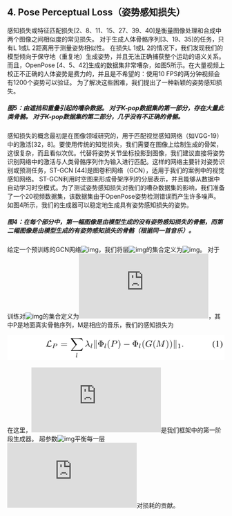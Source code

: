 ## 4. Pose Perceptual Loss（姿势感知损失）

感知损失或特征匹配损失[2、8、11、15、27、39、40]是衡量图像处理和合成中两个图像之间相似度的常见损失。 对于生成人体骨骼序列[3、19、35]的任务，只有L 1或L 2距离用于测量姿势相似性。 在损失L 1或L 2的情况下，我们发现我们的模型倾向于保守地（重复地）生成姿势，并且无法正确捕获整个运动的语义关系。 而且，OpenPose [4、5、42]生成的数据集非常嘈杂，如图5所示。在大量视频上校正不正确的人体姿势是费力的，并且是不希望的：使用10 FPS的两分钟视频会 有1200个姿势可以验证。 为了解决这些困难，我们提出了一种新颖的姿势感知损失。


##### 图5：由遮挡和重叠引起的嘈杂数据。 对于K-pop数据集的第一部分，存在大量此类骨骼。 对于K-pop数据集的第二部分，几乎没有不正确的骨骼。

感知损失的概念最初是在图像领域研究的，用于匹配视觉感知网络（如VGG-19）中的激活[32，8]。要使用传统的知觉损失，我们需要在图像上绘制生成的骨架，这很复杂，而且看似次优。代替将姿势关节坐标投影到图像，我们建议直接将姿势识别网络中的激活与人类骨骼序列作为输入进行匹配。这样的网络主要针对姿势识别或预测任务，ST-GCN [44]是图卷积网络（GCN），适用于我们的案例中的视觉感知网络。 ST-GCN利用时空图来形成骨架序列的分层表示，并且能够从数据中自动学习时空模式。为了测试姿势感知损失对我们的嘈杂数据集的影响，我们准备了一个20视频数据集，该数据集由于OpenPose姿势检测错误而产生许多噪声。如图4所示，我们的生成器可以稳定地生成具有姿势感知损失的姿势。

##### 图4：在每个部分中，第一幅图像是由模型生成的没有姿势感知损失的骨骼，而第二幅图像是由模型生成的有姿势感知损失的骨骼（根据同一首音乐）。


给定一个预训练的GCN网络![img](http://latex.codecogs.com/gif.latex?\&space;\Phi)，我们将层![img](http://latex.codecogs.com/gif.latex?\&space;\Phi)的集合定义为![img](http://latex.codecogs.com/gif.latex?\&space;\\{\Phi_l\\})。 对于训练对![img](http://latex.codecogs.com/gif.latex?\&space;\Phi)的集合定义为![img](http://latex.codecogs.com/gif.latex?\&space;\(P,M\))，其中P是地面真实骨骼序列，M是相应的音乐，我们的感知损失为

![img](公式1.png)

在这里，![img](http://latex.codecogs.com/gif.latex?\&space;G)是我们框架中的第一阶段生成器。 超参数![img](http://latex.codecogs.com/gif.latex?\&space;\\{\lambda_l\\})平衡每一层![img](http://latex.codecogs.com/gif.latex?\&space;l)对损耗的贡献。

